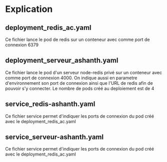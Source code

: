 # Explication

## deployment_redis_ac.yaml

Ce fichier lance le pod de redis sur un conteneur avec comme port de connexion 6379

## deployment_serveur_ashanth.yaml

Ce fichier lance le pod d'un serveur node-redis privé sur un conteneur avec comme port de connexion 4000.
On indique aussi en parametre d'environnement son port de connexion ainsi que l'URL de redis afin de pouvoir s'y connecter.
Le nombre de pods créé au deploiement est de 4

## service_redis-ashanth.yaml

Ce fichier service permet d'indiquer les ports de connexion du pod créé avec le deployment_redis_ac.yaml

## service_serveur-ashanth.yaml

Ce fichier service permet d'indiquer les ports de connexion du pod créé avec le deployment_redis_ac.yaml